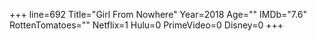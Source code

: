 +++
line=692
Title="Girl From Nowhere"
Year=2018
Age=""
IMDb="7.6"
RottenTomatoes=""
Netflix=1
Hulu=0
PrimeVideo=0
Disney=0
+++

